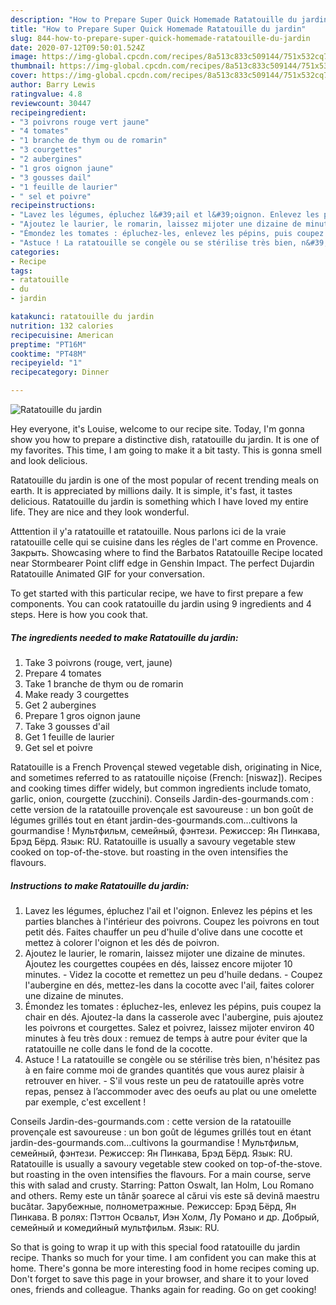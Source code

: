 ```yaml
---
description: "How to Prepare Super Quick Homemade Ratatouille du jardin"
title: "How to Prepare Super Quick Homemade Ratatouille du jardin"
slug: 844-how-to-prepare-super-quick-homemade-ratatouille-du-jardin
date: 2020-07-12T09:50:01.524Z
image: https://img-global.cpcdn.com/recipes/8a513c833c509144/751x532cq70/ratatouille-du-jardin-photo-principale-de-la-recette.jpg
thumbnail: https://img-global.cpcdn.com/recipes/8a513c833c509144/751x532cq70/ratatouille-du-jardin-photo-principale-de-la-recette.jpg
cover: https://img-global.cpcdn.com/recipes/8a513c833c509144/751x532cq70/ratatouille-du-jardin-photo-principale-de-la-recette.jpg
author: Barry Lewis
ratingvalue: 4.8
reviewcount: 30447
recipeingredient:
- "3 poivrons rouge vert jaune"
- "4 tomates"
- "1 branche de thym ou de romarin"
- "3 courgettes"
- "2 aubergines"
- "1 gros oignon jaune"
- "3 gousses dail"
- "1 feuille de laurier"
- " sel et poivre"
recipeinstructions:
- "Lavez les légumes, épluchez l&#39;ail et l&#39;oignon. Enlevez les pépins et les parties blanches à l&#39;intérieur des poivrons. Coupez les poivrons en tout petit dés. Faites chauffer un peu d&#39;huile d&#39;olive dans une cocotte et mettez à colorer l&#39;oignon et les dés de poivron."
- "Ajoutez le laurier, le romarin, laissez mijoter une dizaine de minutes. Ajoutez les courgettes coupées en dés, laissez encore mijoter 10 minutes. Videz la cocotte et remettez un peu d&#39;huile dedans. Coupez l&#39;aubergine en dés, mettez-les dans la cocotte avec l&#39;ail, faites colorer une dizaine de minutes."
- "Émondez les tomates : épluchez-les, enlevez les pépins, puis coupez la chair en dés. Ajoutez-la dans la casserole avec l&#39;aubergine, puis ajoutez les poivrons et courgettes. Salez et poivrez, laissez mijoter environ 40 minutes à feu très doux : remuez de temps à autre pour éviter que la ratatouille ne colle dans le fond de la cocotte."
- "Astuce ! La ratatouille se congèle ou se stérilise très bien, n&#39;hésitez pas à en faire comme moi de grandes quantités que vous aurez plaisir à retrouver en hiver. S&#39;il vous reste un peu de ratatouille après votre repas, pensez à l’accommoder avec des oeufs au plat ou une omelette par exemple, c&#39;est excellent !"
categories:
- Recipe
tags:
- ratatouille
- du
- jardin

katakunci: ratatouille du jardin 
nutrition: 132 calories
recipecuisine: American
preptime: "PT16M"
cooktime: "PT48M"
recipeyield: "1"
recipecategory: Dinner

---
```



![Ratatouille du jardin](https://img-global.cpcdn.com/recipes/8a513c833c509144/751x532cq70/ratatouille-du-jardin-photo-principale-de-la-recette.jpg)

Hey everyone, it's Louise, welcome to our recipe site. Today, I'm gonna show you how to prepare a distinctive dish, ratatouille du jardin. It is one of my favorites. This time, I am going to make it a bit tasty. This is gonna smell and look delicious.

Ratatouille du jardin is one of the most popular of recent trending meals on earth. It is appreciated by millions daily. It is simple, it's fast, it tastes delicious. Ratatouille du jardin is something which I have loved my entire life. They are nice and they look wonderful.

Atttention il y&#39;a ratatouille et ratatouille. Nous parlons ici de la vraie ratatouille celle qui se cuisine dans les régles de l&#39;art comme en Provence. Закрыть. Showcasing where to find the Barbatos Ratatouille Recipe located near Stormbearer Point cliff edge in Genshin Impact. The perfect Dujardin Ratatouille Animated GIF for your conversation.


To get started with this particular recipe, we have to first prepare a few components. You can cook ratatouille du jardin using 9 ingredients and 4 steps. Here is how you cook that.

<!--inarticleads1-->

##### The ingredients needed to make Ratatouille du jardin:

1. Take 3 poivrons (rouge, vert, jaune)
1. Prepare 4 tomates
1. Take 1 branche de thym ou de romarin
1. Make ready 3 courgettes
1. Get 2 aubergines
1. Prepare 1 gros oignon jaune
1. Take 3 gousses d&#39;ail
1. Get 1 feuille de laurier
1. Get  sel et poivre


Ratatouille is a French Provençal stewed vegetable dish, originating in Nice, and sometimes referred to as ratatouille niçoise (French: [niswaz]). Recipes and cooking times differ widely, but common ingredients include tomato, garlic, onion, courgette (zucchini). Conseils Jardin-des-gourmands.com : cette version de la ratatouille provençale est savoureuse : un bon goût de légumes grillés tout en étant jardin-des-gourmands.com…cultivons la gourmandise ! Мультфильм, семейный, фэнтези. Режиссер: Ян Пинкава, Брэд Бёрд. Язык: RU. Ratatouille is usually a savoury vegetable stew cooked on top-of-the-stove. but roasting in the oven intensifies the flavours. 

<!--inarticleads2-->

##### Instructions to make Ratatouille du jardin:

1. Lavez les légumes, épluchez l&#39;ail et l&#39;oignon. Enlevez les pépins et les parties blanches à l&#39;intérieur des poivrons. Coupez les poivrons en tout petit dés. Faites chauffer un peu d&#39;huile d&#39;olive dans une cocotte et mettez à colorer l&#39;oignon et les dés de poivron.
1. Ajoutez le laurier, le romarin, laissez mijoter une dizaine de minutes. Ajoutez les courgettes coupées en dés, laissez encore mijoter 10 minutes. - Videz la cocotte et remettez un peu d&#39;huile dedans. - Coupez l&#39;aubergine en dés, mettez-les dans la cocotte avec l&#39;ail, faites colorer une dizaine de minutes.
1. Émondez les tomates : épluchez-les, enlevez les pépins, puis coupez la chair en dés. Ajoutez-la dans la casserole avec l&#39;aubergine, puis ajoutez les poivrons et courgettes. Salez et poivrez, laissez mijoter environ 40 minutes à feu très doux : remuez de temps à autre pour éviter que la ratatouille ne colle dans le fond de la cocotte.
1. Astuce ! La ratatouille se congèle ou se stérilise très bien, n&#39;hésitez pas à en faire comme moi de grandes quantités que vous aurez plaisir à retrouver en hiver. - S&#39;il vous reste un peu de ratatouille après votre repas, pensez à l’accommoder avec des oeufs au plat ou une omelette par exemple, c&#39;est excellent !


Conseils Jardin-des-gourmands.com : cette version de la ratatouille provençale est savoureuse : un bon goût de légumes grillés tout en étant jardin-des-gourmands.com…cultivons la gourmandise ! Мультфильм, семейный, фэнтези. Режиссер: Ян Пинкава, Брэд Бёрд. Язык: RU. Ratatouille is usually a savoury vegetable stew cooked on top-of-the-stove. but roasting in the oven intensifies the flavours. For a main course, serve this with salad and crusty. Starring: Patton Oswalt, Ian Holm, Lou Romano and others. Remy este un tânăr șoarece al cărui vis este să devină maestru bucătar. Зарубежные, полнометражные. Режиссер: Брэд Бёрд, Ян Пинкава. В ролях: Пэттон Освальт, Иэн Холм, Лу Романо и др. Добрый, семейный и комедийный мультфильм. Язык: RU. 

So that is going to wrap it up with this special food ratatouille du jardin recipe. Thanks so much for your time. I am confident you can make this at home. There's gonna be more interesting food in home recipes coming up. Don't forget to save this page in your browser, and share it to your loved ones, friends and colleague. Thanks again for reading. Go on get cooking!
